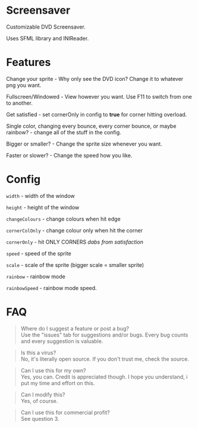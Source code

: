 # Screensaver
Customizable DVD Screensaver.

Uses SFML library and INIReader.

# Features
Change your sprite - Why only see the DVD icon? Change it to whatever png you want.

Fullscreen/Windowed - View however you want. Use F11 to switch from one to another.

Get satisfied - set cornerOnly in config to **true** for corner hitting overload.

Single color, changing every bounce, every corner bounce, or maybe rainbow? - change all of the stuff in the config.

Bigger or smaller? - Change the sprite size whenever you want.

Faster or slower? - Change the speed how you like.


# Config
`width` - width of the window

`height` - height of the window

`changeColours` - change colours when hit edge

`cornerColOnly` - change colour only when hit the corner

`cornerOnly` - hit ONLY CORNERS *dabs from satisfaction*

`speed` - speed of the sprite

`scale` - scale of the sprite (bigger scale = smaller sprite)

`rainbow` - rainbow mode

`rainbowSpeed` - rainbow mode speed.

# FAQ


> Where do I suggest a feature or post a bug?<br/>
Use the "issues" tab for suggestions and/or bugs. Every bug counts and every suggestion
is valuable.

> Is this a virus?<br/>
No, it's literally open source. If you don't trust me, check the source.

> Can I use this for my own?<br/>
Yes, you can. Credit is appreciated though. I hope you understand, i put my time and effort on this.

> Can I modify this?<br/>
Yes, of course.

> Can I use this for commercial profit?<br/>
See question 3.



